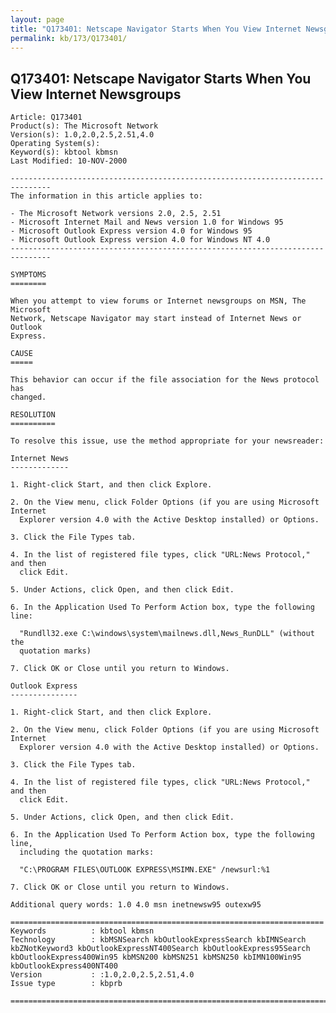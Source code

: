 ```yaml
---
layout: page
title: "Q173401: Netscape Navigator Starts When You View Internet Newsgroups"
permalink: kb/173/Q173401/
---
```


## Q173401: Netscape Navigator Starts When You View Internet Newsgroups

	Article: Q173401
	Product(s): The Microsoft Network
	Version(s): 1.0,2.0,2.5,2.51,4.0
	Operating System(s): 
	Keyword(s): kbtool kbmsn
	Last Modified: 10-NOV-2000
	
	-------------------------------------------------------------------------------
	The information in this article applies to:
	
	- The Microsoft Network versions 2.0, 2.5, 2.51 
	- Microsoft Internet Mail and News version 1.0 for Windows 95 
	- Microsoft Outlook Express version 4.0 for Windows 95 
	- Microsoft Outlook Express version 4.0 for Windows NT 4.0 
	-------------------------------------------------------------------------------
	
	SYMPTOMS
	========
	
	When you attempt to view forums or Internet newsgroups on MSN, The Microsoft
	Network, Netscape Navigator may start instead of Internet News or Outlook
	Express.
	
	CAUSE
	=====
	
	This behavior can occur if the file association for the News protocol has
	changed.
	
	RESOLUTION
	==========
	
	To resolve this issue, use the method appropriate for your newsreader:
	
	Internet News
	-------------
	
	1. Right-click Start, and then click Explore.
	
	2. On the View menu, click Folder Options (if you are using Microsoft Internet
	  Explorer version 4.0 with the Active Desktop installed) or Options.
	
	3. Click the File Types tab.
	
	4. In the list of registered file types, click "URL:News Protocol," and then
	  click Edit.
	
	5. Under Actions, click Open, and then click Edit.
	
	6. In the Application Used To Perform Action box, type the following line:
	
	  "Rundll32.exe C:\windows\system\mailnews.dll,News_RunDLL" (without the
	  quotation marks)
	
	7. Click OK or Close until you return to Windows.
	
	Outlook Express
	---------------
	
	1. Right-click Start, and then click Explore.
	
	2. On the View menu, click Folder Options (if you are using Microsoft Internet
	  Explorer version 4.0 with the Active Desktop installed) or Options.
	
	3. Click the File Types tab.
	
	4. In the list of registered file types, click "URL:News Protocol," and then
	  click Edit.
	
	5. Under Actions, click Open, and then click Edit.
	
	6. In the Application Used To Perform Action box, type the following line,
	  including the quotation marks:
	
	  "C:\PROGRAM FILES\OUTLOOK EXPRESS\MSIMN.EXE" /newsurl:%1
	
	7. Click OK or Close until you return to Windows.
	
	Additional query words: 1.0 4.0 msn inetnewsw95 outexw95
	
	======================================================================
	Keywords          : kbtool kbmsn 
	Technology        : kbMSNSearch kbOutlookExpressSearch kbIMNSearch kbZNotKeyword3 kbOutlookExpressNT400Search kbOutlookExpress95Search kbOutlookExpress400Win95 kbMSN200 kbMSN251 kbMSN250 kbIMN100Win95 kbOutlookExpress400NT400
	Version           : :1.0,2.0,2.5,2.51,4.0
	Issue type        : kbprb
	
	=============================================================================
	
